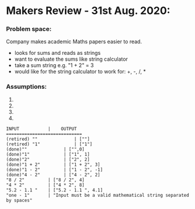 # Makers Review - 31st Aug. 2020:

### Problem space:
Company makes academic Maths papers easier to read.
- looks for sums and reads as strings
- want to evaluate the sums like string calculator
- take a sum string e.g. "1 + 2" = 3
- would like for the string calculator to work for: +, -, /, *

### Assumptions:
1.
2.
3.
4.

```
INPUT           |    OUTPUT
=============================
(retired) ""              | [""]
(retired) "1"             | ["1"]
(done)""              | ["",0]
(done)"1"             | ["1", 1]
(done)"2"             | ["2", 2]
(done)"1 + 2"         | ["1 + 2", 3]
(done)"1 - 2"         | ["1 - 2", -1]
(done)"4 - 2"         | ["4 - 2", 2]
"8 / 2"         | ["8 / 2", 4]
"4 * 2"         | ["4 * 2", 8]
"5.2 - 1.1 "    | ["5.2 - 1.1 ", 4.1]
"one - 1"       | "Input must be a valid mathematical string separated by spaces"

```
